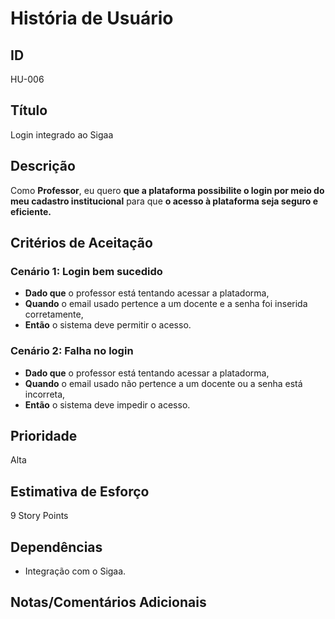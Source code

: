 # História de Usuário

## **ID**

HU-006

## **Título**

Login integrado ao Sigaa

## **Descrição**  

Como **Professor**, eu quero **que a plataforma possibilite o login por meio do meu cadastro institucional** para que **o acesso à plataforma seja seguro e eficiente.**

## **Critérios de Aceitação**

### Cenário 1: Login bem sucedido

- **Dado que** o professor está tentando acessar a platadorma,  
- **Quando** o email usado pertence a um docente e a senha foi inserida corretamente,  
- **Então** o sistema deve permitir o acesso.

### Cenário 2: Falha no login

- **Dado que** o professor está tentando acessar a platadorma,  
- **Quando** o email usado não pertence a um docente ou a senha está incorreta,  
- **Então** o sistema deve impedir o acesso.

## **Prioridade**  

Alta

## **Estimativa de Esforço**  

9 Story Points

## **Dependências**  

- Integração com o Sigaa.

## **Notas/Comentários Adicionais**  
